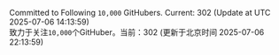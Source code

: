 Committed to Following `10,000` GitHubers. Current: <!-- FOLLOWING_COUNT -->302<!-- FOLLOWING_COUNT --> (Update at UTC <!-- LAST_UPDATED -->2025-07-06 14:13:59<!-- LAST_UPDATED -->)<br>
致力于关注`10,000`个GitHuber。当前：<!-- FOLLOWING_COUNT -->302<!-- FOLLOWING_COUNT --> (更新于北京时间 <!-- LAST_UPDATED_CST -->2025-07-06 22:13:59<!-- LAST_UPDATED_CST -->)
